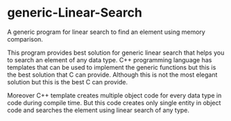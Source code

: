 # generic-Linear-Search
A generic program for linear search to find an element using memory comparison.


This program provides best solution for generic linear search that helps you to search an element of any data type.
C++ programming language has templates that can be used to implement the generic functions but this is the best solution that C
can provide. Although this is not the most elegant solution but this is the best C can provide.

Moreover C++ template creates multiple object code for every data type in code during compile time. But this code creates only single 
entity in object code and searches the element using linear search of any type.

